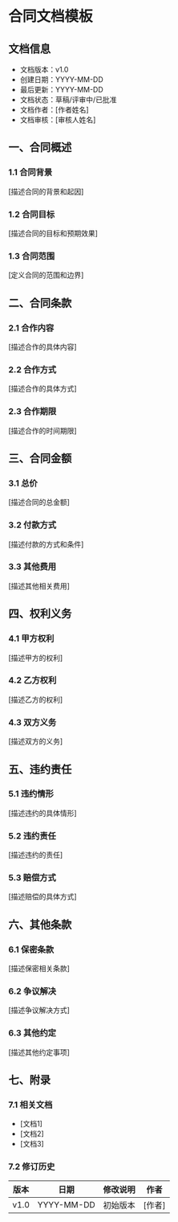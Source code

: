 # 合同文档模板

## 文档信息
- 文档版本：v1.0
- 创建日期：YYYY-MM-DD
- 最后更新：YYYY-MM-DD
- 文档状态：草稿/评审中/已批准
- 文档作者：[作者姓名]
- 文档审核：[审核人姓名]

## 一、合同概述

### 1.1 合同背景
[描述合同的背景和起因]

### 1.2 合同目标
[描述合同的目标和预期效果]

### 1.3 合同范围
[定义合同的范围和边界]

## 二、合同条款

### 2.1 合作内容
[描述合作的具体内容]

### 2.2 合作方式
[描述合作的具体方式]

### 2.3 合作期限
[描述合作的时间期限]

## 三、合同金额

### 3.1 总价
[描述合同的总金额]

### 3.2 付款方式
[描述付款的方式和条件]

### 3.3 其他费用
[描述其他相关费用]

## 四、权利义务

### 4.1 甲方权利
[描述甲方的权利]

### 4.2 乙方权利
[描述乙方的权利]

### 4.3 双方义务
[描述双方的义务]

## 五、违约责任

### 5.1 违约情形
[描述违约的具体情形]

### 5.2 违约责任
[描述违约的责任]

### 5.3 赔偿方式
[描述赔偿的具体方式]

## 六、其他条款

### 6.1 保密条款
[描述保密相关条款]

### 6.2 争议解决
[描述争议解决方式]

### 6.3 其他约定
[描述其他约定事项]

## 七、附录

### 7.1 相关文档
- [文档1]
- [文档2]
- [文档3]

### 7.2 修订历史
| 版本 | 日期 | 修改说明 | 作者 |
|------|------|----------|------|
| v1.0 | YYYY-MM-DD | 初始版本 | [作者] | 